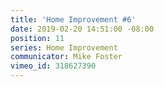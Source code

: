```yaml
---
title: 'Home Improvement #6'
date: 2019-02-20 14:51:00 -08:00
position: 11
series: Home Improvement
communicator: Mike Foster
vimeo_id: 318627390
---
```


